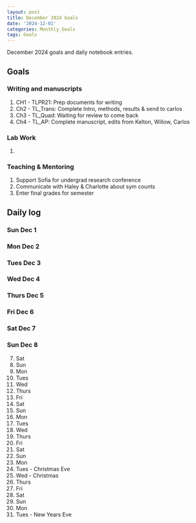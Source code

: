```yaml
---
layout: post
title: December 2024 Goals
date: '2024-12-01'
categories: Monthly_Goals
tags: Goals
---
```


December 2024 goals and daily notebook entries.

## Goals  

### Writing and manuscripts 

1. CH1 - TLPR21: Prep documents for writing 
2. Ch2 - TL_Trans: Complete Intro, methods, results & send to carlos
3. Ch3 - TL_Quad: Waiting for review to come back 
4. Ch4 - TL_AP: Complete manuscript, edits from Kelton, Willow, Carlos

### Lab Work 

1. 

### Teaching & Mentoring 

1. Support Sofia for undergrad research conference
2. Communicate with Haley & Charlotte about sym counts 
3. Enter final grades for semester 

## Daily log 

### Sun Dec 1 
### Mon Dec 2
### Tues Dec 3 
### Wed Dec 4
### Thurs Dec 5
### Fri Dec 6
### Sat Dec 7 
### Sun Dec 8 
7. Sat
8. Sun
9. Mon
10. Tues
11. Wed
12. Thurs
13. Fri
14. Sat
15. Sun
16. Mon
17. Tues
18. Wed
19. Thurs
20. Fri
21. Sat
22. Sun
23. Mon
24. Tues - Christmas Eve 
25. Wed - Christmas
26. Thurs
27. Fri
28. Sat
29. Sun
30. Mon
31. Tues - New Years Eve 

